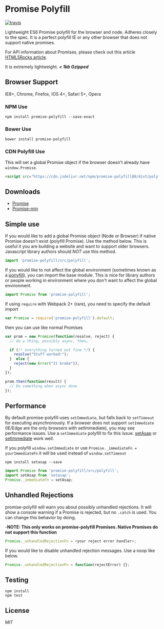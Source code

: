 # Promise Polyfill

[![travis][travis-image]][travis-url]

[travis-image]: https://img.shields.io/travis/taylorhakes/promise-polyfill.svg?style=flat
[travis-url]: https://travis-ci.org/taylorhakes/promise-polyfill

Lightweight ES6 Promise polyfill for the browser and node. Adheres closely to
the spec. It is a perfect polyfill IE or any other browser that does
not support native promises.

For API information about Promises, please check out this article
[HTML5Rocks article](http://www.html5rocks.com/en/tutorials/es6/promises/).

It is extremely lightweight. **_< 1kb Gzipped_**

## Browser Support

IE8+, Chrome, Firefox, IOS 4+, Safari 5+, Opera

### NPM Use

```
npm install promise-polyfill --save-exact
```

### Bower Use

```
bower install promise-polyfill
```

### CDN Polyfill Use

This will set a global Promise object if the browser doesn't already have `window.Promise`.

```html
<script src="https://cdn.jsdelivr.net/npm/promise-polyfill@8/dist/polyfill.min.js"></script>
```

## Downloads

* [Promise](https://raw.github.com/taylorhakes/promise-polyfill/master/dist/polyfill.js)
* [Promise-min](https://raw.github.com/taylorhakes/promise-polyfill/master/dist/polyfill.min.js)

## Simple use

If you would like to add a global Promise object (Node or Browser) if native Promise doesn't exist (polyfill Promise). Use the method below. This is useful it you are building a website and want to support older browsers.
Javascript library authors should _NOT_ use this method.

```js
import 'promise-polyfill/src/polyfill';
```

If you would like to not affect the global environment (sometimes known as a [ponyfill](http://ponyfill.com)), you can import the base module. This is nice for library authors or people working in environment where you don't want
to affect the global environment.

```js
import Promise from 'promise-polyfill';
```

If using `require` with Webpack 2+ (rare), you need to specify the default import

```js
var Promise = require('promise-polyfill').default;
```

then you can use like normal Promises

```js
var prom = new Promise(function(resolve, reject) {
  // do a thing, possibly async, then…

  if (/* everything turned out fine */) {
    resolve("Stuff worked!");
  }  else {
    reject(new Error("It broke"));
  }
});

prom.then(function(result) {
  // Do something when async done
});
```

## Performance

By default promise-polyfill uses `setImmediate`, but falls back to `setTimeout`
for executing asynchronously. If a browser does not support `setImmediate`
(IE/Edge are the only browsers with setImmediate), you may see performance
issues. Use a `setImmediate` polyfill to fix this issue.
[setAsap](https://github.com/taylorhakes/setAsap) or
[setImmediate](https://github.com/YuzuJS/setImmediate) work well.

If you polyfill `window.setImmediate` or use `Promise._immediateFn = yourImmediateFn` it will be used instead of `window.setTimeout`

```
npm install setasap --save
```

```js
import Promise from 'promise-polyfill/src/polyfill';
import setAsap from 'setasap';
Promise._immediateFn = setAsap;
```

## Unhandled Rejections

promise-polyfill will warn you about possibly unhandled rejections. It will show
a console warning if a Promise is rejected, but no `.catch` is used. You can
change this behavior by doing.

-**NOTE: This only works on promise-polyfill Promises. Native Promises do not support this function**

```js
Promise._unhandledRejectionFn = <your reject error handler>;
```

If you would like to disable unhandled rejection messages. Use a noop like
below.

```js
Promise._unhandledRejectionFn = function(rejectError) {};
```

## Testing

```
npm install
npm test
```

## License

MIT
